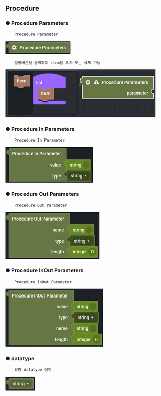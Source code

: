 ## Procedure

### ● Procedure Parameters

        Procedure Parameter

![](../../../img/assets/image%20%28234%29.png)

        설정버튼을 클릭하여 item을 추가 또는 삭제 가능

![](../../../img/assets/image%20%28235%29.png)

### ● Procedure In Parameters

        Procedure In Parameter

![](../../../img/assets/image%20%28232%29.png)

### ● Procedure Out Parameters

        Procedure Out Parameter

![](../../../img/assets/image%20%28261%29.png)

### ● Procedure InOut Parameters

        Procedure InOut Parameter

![](../../../img/assets/image%20%28240%29.png)

### ● datatype

        컬럼 datatype 설정

![type : string, integer, boolean, null, cursor](../../../img/assets/image%20%28256%29.png)
